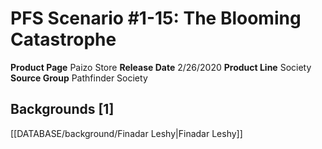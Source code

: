 ﻿---
id: '28'
name: PFS Scenario 1-15. The Blooming Catastrophe
rarity: Common
type: Source

---
# PFS Scenario #1-15: The Blooming Catastrophe

**Product Page** Paizo Store
**Release Date** 2/26/2020
**Product Line** Society
**Source Group** Pathfinder Society

## Backgrounds [1]

[[DATABASE/background/Finadar Leshy|Finadar Leshy]]